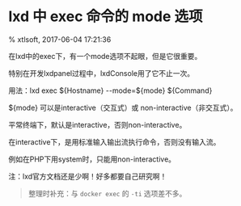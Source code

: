 # lxd 中 exec 命令的 mode 选项

% xtlsoft, 2017-06-04 17:21:36

<p>在lxd中的exec下，有一个mode选项不起眼，但是它很重要。</p><p>特别在开发lxdpanel过程中，lxdConsole用了它不止一次。</p><p>用法：lxd exec ${Hostname} --mode=${mode} ${Command}</p><p>${mode} 可以是interactive（交互式）或 non-interactive（非交互式）。</p><p>平常终端下，默认是interactive，否则non-interactive。</p><p>在interactive下，是用标准输入输出流执行命令，否则没有输入流。</p><p>例如在PHP下用system时，只能用non-interactive。</p><p>注：lxd官方文档还是少啊！好多都要自己研究啊！</p>

> 整理时补充：与 `docker exec` 的 `-ti` 选项差不多。
